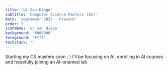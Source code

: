 ```yaml
---
title: "UC San Diego"
subtitle: 'Computer Science Masters (AI)'
date: 'September 2023 - Present'
order: 5
iconName: 'uc_san_diego'
background: '#000000'
foreground: '#fff'
techstack: ""
---
```


Starting my CS masters soon : )
I'll be focusing on AI, enrolling in AI courses and hopefully joining an AI-oriented lab